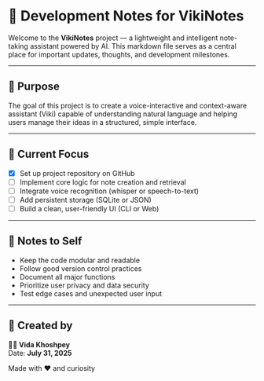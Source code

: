 # 📝 Development Notes for VikiNotes

Welcome to the **VikiNotes** project — a lightweight and intelligent note-taking assistant powered by AI. This markdown file serves as a central place for important updates, thoughts, and development milestones.

---

## 🚀 Purpose
The goal of this project is to create a voice-interactive and context-aware assistant (Viki) capable of understanding natural language and helping users manage their ideas in a structured, simple interface.

---

## 📌 Current Focus

- [x] Set up project repository on GitHub  
- [ ] Implement core logic for note creation and retrieval  
- [ ] Integrate voice recognition (whisper or speech-to-text)  
- [ ] Add persistent storage (SQLite or JSON)  
- [ ] Build a clean, user-friendly UI (CLI or Web)  

---
## 🧠 Notes to Self

- Keep the code modular and readable  
- Follow good version control practices  
- Document all major functions  
- Prioritize user privacy and data security  
- Test edge cases and unexpected user input  

---

## 📅 Created by
**👩‍💻 Vida Khoshpey**  
Date: **July 31, 2025**

Made with ❤️ and curiosity
